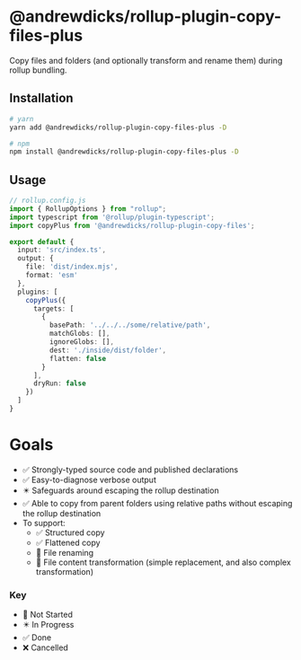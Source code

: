 
# @andrewdicks/rollup-plugin-copy-files-plus

Copy files and folders (and optionally transform and rename them) during rollup bundling.

## Installation
```bash
# yarn
yarn add @andrewdicks/rollup-plugin-copy-files-plus -D

# npm
npm install @andrewdicks/rollup-plugin-copy-files-plus -D
```
## Usage

```ts
// rollup.config.js
import { RollupOptions } from "rollup";
import typescript from '@rollup/plugin-typescript';
import copyPlus from '@andrewdicks/rollup-plugin-copy-files';

export default {
  input: 'src/index.ts',
  output: {
    file: 'dist/index.mjs',
    format: 'esm'
  },
  plugins: [
    copyPlus({
      targets: [
        {
          basePath: '../../../some/relative/path',
          matchGlobs: [],
          ignoreGlobs: [],
          dest: './inside/dist/folder',
          flatten: false
        }
      ],
      dryRun: false
    })
  ]
}
```

# Goals
* ✅ Strongly-typed source code and published declarations
* ✅ Easy-to-diagnose verbose output
* ️✴️ Safeguards around escaping the rollup destination
* ✅ Able to copy from parent folders using relative paths without escaping the rollup destination
* To support:
  * ✅ Structured copy
  * ✅ Flattened copy
  * 🔲 File renaming
  * 🔲 File content transformation (simple replacement, and also complex transformation)

### Key
* 🔲️ Not Started
* ✴️ In Progress
* ✅ Done
* ❌ Cancelled